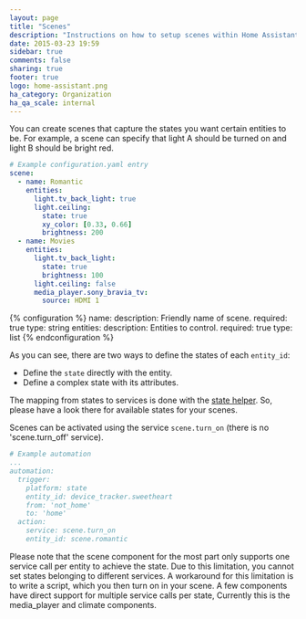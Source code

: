```yaml
---
layout: page
title: "Scenes"
description: "Instructions on how to setup scenes within Home Assistant."
date: 2015-03-23 19:59
sidebar: true
comments: false
sharing: true
footer: true
logo: home-assistant.png
ha_category: Organization
ha_qa_scale: internal
---
```


You can create scenes that capture the states you want certain entities to be. For example, a scene can specify that light A should be turned on and light B should be bright red.

```yaml
# Example configuration.yaml entry
scene:
  - name: Romantic
    entities:
      light.tv_back_light: true
      light.ceiling:
        state: true
        xy_color: [0.33, 0.66]
        brightness: 200
  - name: Movies
    entities:
      light.tv_back_light:
        state: true
        brightness: 100
      light.ceiling: false
      media_player.sony_bravia_tv:
        source: HDMI 1
```

{% configuration %}
name:
  description: Friendly name of scene.
  required: true
  type: string
entities:
  description: Entities to control.
  required: true
  type: list
{% endconfiguration %}

As you can see, there are two ways to define the states of each `entity_id`:

- Define the `state` directly with the entity.
- Define a complex state with its attributes.

The mapping from states to services is done with the [state helper](https://github.com/home-assistant/home-assistant/blob/master/homeassistant/helpers/state.py#L82). So, please have a look there for available states for your scenes.

Scenes can be activated using the service `scene.turn_on` (there is no 'scene.turn_off' service).

```yaml
# Example automation
...
automation:
  trigger:
    platform: state
    entity_id: device_tracker.sweetheart
    from: 'not_home'
    to: 'home'
  action:
    service: scene.turn_on
    entity_id: scene.romantic
```

<p class='note'>
Please note that the scene component for the most part only supports one service call per entity to achieve the state. Due to this limitation, you cannot set states belonging to different services. A workaround for this limitation is to write a script, which you then turn on in your scene. A few components have direct support for multiple service calls per state, Currently this is the media_player and climate components.
</p>
